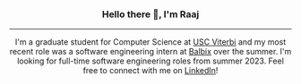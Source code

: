 <h3 align="center">Hello there 👋, I'm Raaj </h3>

---

<p align="center">I'm a graduate student for Computer Science at <a href="https://viterbischool.usc.edu/">USC Viterbi</a> and my most recent role was a software engineering intern at <a href="https://www.balbix.com/">Balbix</a> over the summer. I'm looking for full-time software engineering roles from summer 2023. Feel free to connect with me on <a href="https://www.linkedin.com/in/raaj-patil/">LinkedIn</a>!</p>
